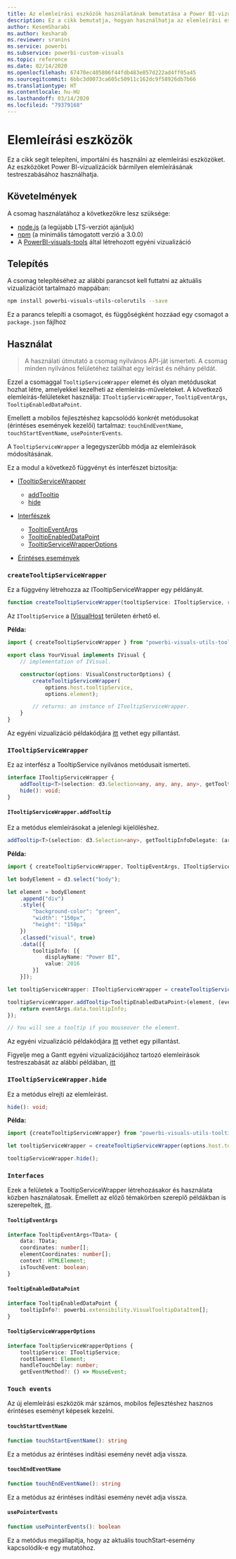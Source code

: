 ```yaml
---
title: Az elemleírási eszközök használatának bemutatása a Power BI-vizualizációkban
description: Ez a cikk bemutatja, hogyan használhatja az elemleírási eszközöket az elemleírások testreszabásának leegyszerűsítésére a Power BI-vizualizációkban
author: KesemSharabi
ms.author: kesharab
ms.reviewer: sranins
ms.service: powerbi
ms.subservice: powerbi-custom-visuals
ms.topic: reference
ms.date: 02/14/2020
ms.openlocfilehash: 67470ec405806f44fdb483e857d222ad4ff05a45
ms.sourcegitcommit: 6bbc3d0073ca605c50911c162dc9f58926db7b66
ms.translationtype: HT
ms.contentlocale: hu-HU
ms.lasthandoff: 03/14/2020
ms.locfileid: "79379168"
---
```

# <a name="tooltip-utils"></a>Elemleírási eszközök
Ez a cikk segít telepíteni, importálni és használni az elemleírási eszközöket. Az eszközöket Power BI-vizualizációk bármilyen elemleírásának testreszabásához használhatja.

## <a name="requirements"></a>Követelmények
A csomag használatához a következőkre lesz szüksége:
* [node.js](https://nodejs.org) (a legújabb LTS-verziót ajánljuk)
* [npm](https://www.npmjs.com/) (a minimális támogatott verzió a 3.0.0)
* A [PowerBI-visuals-tools](https://www.npmjs.com/package/powerbi-visuals-tools) által létrehozott egyéni vizualizáció

## <a name="installation"></a>Telepítés

A csomag telepítéséhez az alábbi parancsot kell futtatni az aktuális vizualizációt tartalmazó mappában:

```bash
npm install powerbi-visuals-utils-colorutils --save
```
Ez a parancs telepíti a csomagot, és függőségként hozzáad egy csomagot a ```package.json``` fájlhoz

## <a name="usage"></a>Használat

> A használati útmutató a csomag nyilvános API-ját ismerteti. A csomag minden nyilvános felületéhez találhat egy leírást és néhány példát.

Ezzel a csomaggal `TooltipServiceWrapper` elemet és olyan metódusokat hozhat létre, amelyekkel kezelheti az elemleírás-műveleteket. A következő elemleírás-felületeket használja: `ITooltipServiceWrapper`, `TooltipEventArgs`, `TooltipEnabledDataPoint`. 

Emellett a mobilos fejlesztéshez kapcsolódó konkrét metódusokat (érintéses események kezelői) tartalmaz: `touchEndEventName`, `touchStartEventName`, `usePointerEvents`.

A `TooltipServiceWrapper` a legegyszerűbb módja az elemleírások módosításának.

Ez a modul a következő függvényt és interfészet biztosítja:
* [ITooltipServiceWrapper](#itooltipservicewrapper)
  * [addTooltip](#itooltipservicewrapperaddtooltip)
  * [hide](#itooltipservicewrapperhide)

* [Interfészek](#interfaces)
  * [TooltipEventArgs](#tooltipeventargs)
  * [TooltipEnabledDataPoint](#tooltipenableddatapoint)
  * [TooltipServiceWrapperOptions](#tooltipservicewrapperoptions)
* [Érintéses események](#touch-events)

### `createTooltipServiceWrapper`
Ez a függvény létrehozza az ITooltipServiceWrapper egy példányát.

```typescript
function createTooltipServiceWrapper(tooltipService: ITooltipService, rootElement: Element, handleTouchDelay?: number,  getEventMethod?: () => MouseEvent): ITooltipServiceWrapper;
```

Az ```ITooltipService``` a [IVisualHost](https://github.com/microsoft/PowerBI-visuals-tools/blob/master/templates/visuals/.api/v2.6.0/PowerBI-visuals.d.ts#L1335) területen érhető el.

**Példa:**

```typescript
import { createTooltipServiceWrapper } from "powerbi-visuals-utils-tooltiputils";

export class YourVisual implements IVisual {
    // implementation of IVisual.

    constructor(options: VisualConstructorOptions) {
        createTooltipServiceWrapper(
            options.host.tooltipService,
            options.element);

        // returns: an instance of ITooltipServiceWrapper.
    }
}
```

Az egyéni vizualizáció példakódjára [itt](https://github.com/microsoft/powerbi-visuals-gantt/blob/master/src/gantt.ts#L391) vethet egy pillantást.

### `ITooltipServiceWrapper`
Ez az interfész a TooltipService nyilvános metódusait ismerteti.

```typescript
interface ITooltipServiceWrapper {
    addTooltip<T>(selection: d3.Selection<any, any, any, any>, getTooltipInfoDelegate: (args: TooltipEventArgs<T>) => powerbi.extensibility.VisualTooltipDataItem[], getDataPointIdentity?: (args: TooltipEventArgs<T>) => powerbi.visuals.ISelectionId, reloadTooltipDataOnMouseMove?: boolean): void;
    hide(): void;
}
```

#### `ITooltipServiceWrapper.addTooltip`

Ez a metódus elemleírásokat a jelenlegi kijelöléshez.

```typescript
addTooltip<T>(selection: d3.Selection<any>, getTooltipInfoDelegate: (args: TooltipEventArgs<T>) => VisualTooltipDataItem[], getDataPointIdentity?: (args: TooltipEventArgs<T>) => ISelectionId, reloadTooltipDataOnMouseMove?: boolean): void;
```

**Példa:**

```typescript
import { createTooltipServiceWrapper, TooltipEventArgs, ITooltipServiceWrapper, TooltipEnabledDataPoint } from "powerbi-visuals-utils-tooltiputils";

let bodyElement = d3.select("body");

let element = bodyElement
    .append("div")
    .style({
        "background-color": "green",
        "width": "150px",
        "height": "150px"
    })
    .classed("visual", true)
    .data([{
        tooltipInfo: [{
            displayName: "Power BI",
            value: 2016
        }]
    }]);

let tooltipServiceWrapper: ITooltipServiceWrapper = createTooltipServiceWrapper(tooltipService, bodyElement.get(0)); // tooltipService is from the IVisualHost.

tooltipServiceWrapper.addTooltip<TooltipEnabledDataPoint>(element, (eventArgs: TooltipEventArgs<TooltipEnabledDataPoint>) => {
    return eventArgs.data.tooltipInfo;
});

// You will see a tooltip if you mouseover the element.
```

Az egyéni vizualizáció példakódjára [itt](https://github.com/microsoft/powerbi-visuals-gantt/blob/master/src/gantt.ts#L2931) vethet egy pillantást.

Figyelje meg a Gantt egyéni vizualizációjához tartozó elemleírások testreszabását az alábbi példában, [itt](https://github.com/microsoft/powerbi-visuals-gantt/blob/master/src/gantt.ts#L573-L648)

### `ITooltipServiceWrapper.hide`

Ez a metódus elrejti az elemleírást.

```typescript
hide(): void;
```

**Példa:**

```typescript
import {createTooltipServiceWrapper} from "powerbi-visuals-utils-tooltiputils";

let tooltipServiceWrapper = createTooltipServiceWrapper(options.host.tooltipService, options.element); // options are from the VisualConstructorOptions.

tooltipServiceWrapper.hide();
```
### `Interfaces`
Ezek a felületek a TooltipServiceWrapper létrehozásakor és használata közben használatosak. Emellett az előző témakörben szereplő példákban is szerepeltek, [itt](#itooltipservicewrapperaddtooltip).

#### `TooltipEventArgs`
```typescript
interface TooltipEventArgs<TData> {
    data: TData;
    coordinates: number[];
    elementCoordinates: number[];
    context: HTMLElement;
    isTouchEvent: boolean;
}
```

#### `TooltipEnabledDataPoint`
```typescript
interface TooltipEnabledDataPoint {
    tooltipInfo?: powerbi.extensibility.VisualTooltipDataItem[];
}
```

#### `TooltipServiceWrapperOptions`
```typescript
interface TooltipServiceWrapperOptions {
    tooltipService: ITooltipService;
    rootElement: Element;
    handleTouchDelay: number;
    getEventMethod?: () => MouseEvent;
```

### `Touch events`

Az új elemleírási eszközök már számos, mobilos fejlesztéshez hasznos érintéses eseményt képesek kezelni.

#### `touchStartEventName`
```typescript
function touchStartEventName(): string
```
Ez a metódus az érintéses indítási esemény nevét adja vissza.

#### `touchEndEventName`
```typescript
function touchEndEventName(): string
```
Ez a metódus az érintéses indítási esemény nevét adja vissza.

#### `usePointerEvents`
```typescript
function usePointerEvents(): boolean
```
Ez a metódus megállapítja, hogy az aktuális touchStart-esemény kapcsolódik-e egy mutatóhoz.
